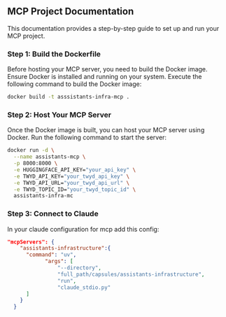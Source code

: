 ## MCP Project Documentation

This documentation provides a step-by-step guide to set up and run your MCP project.

### Step 1: Build the Dockerfile

Before hosting your MCP server, you need to build the Docker image. Ensure Docker is installed and running on your system. Execute the following command to build the Docker image:

```bash
docker build -t asssistants-infra-mcp .
```

### Step 2: Host Your MCP Server

Once the Docker image is built, you can host your MCP server using Docker. Run the following command to start the server:

```bash
docker run -d \
  --name assistants-mcp \
  -p 8000:8000 \
  -e HUGGINGFACE_API_KEY="your_api_key" \
  -e TWYD_API_KEY="your_twyd_api_key" \
  -e TWYD_API_URL="your_twyd_api_url" \
  -e TWYD_TOPIC_ID="your_twyd_topic_id" \
  assistants-infra-mc
```

### Step 3: Connect to Claude

In your claude configuration for mcp add this config:

```json
"mcpServers": {
    "assistants-infrastructure":{
      "command": "uv",
            "args": [
                "--directory",
                "full_path/capsules/assistants-infrastructure",
                "run",
                "claude_stdio.py"
      ]
    }
  }
```

```

```
